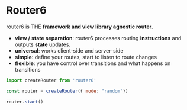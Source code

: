 # Router6

router6 is THE **framework and view library agnostic router**.

- **view / state separation**: router6 processes routing **instructions** and outputs **state** updates.
- **universal**: works client-side and server-side
- **simple**: define your routes, start to listen to route changes
- **flexible**: you have control over transitions and what happens on transitions

```javascript
import createRouter from 'router6'

const router = createRouter({ mode: "random"})

router.start()
```
